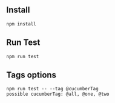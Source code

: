 ## Install

```
npm install
```

## Run Test

```
npm run test
```

## Tags options

```
npm run test -- --tag @cucumberTag
possible cucumberTag: @all, @one, @two
```
